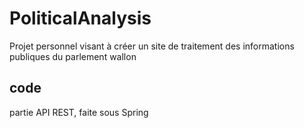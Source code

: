 # PoliticalAnalysis
Projet personnel visant à créer un site de traitement des informations publiques du parlement wallon

## code
partie API REST, faite sous Spring
